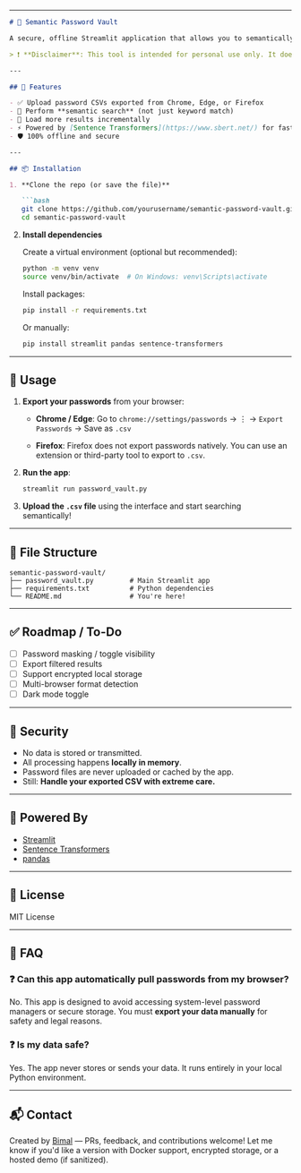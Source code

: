 ﻿---

````markdown
# 🔐 Semantic Password Vault

A secure, offline Streamlit application that allows you to semantically search through your exported browser passwords by website, username, or related context.

> ❗ **Disclaimer**: This tool is intended for personal use only. It does not store or transmit any data — everything runs locally on your machine. Please handle your exported password files with care.

---

## 🚀 Features

- ✅ Upload password CSVs exported from Chrome, Edge, or Firefox
- 🔎 Perform **semantic search** (not just keyword match)
- 📂 Load more results incrementally
- ⚡ Powered by [Sentence Transformers](https://www.sbert.net/) for fast and meaningful search
- 🛡️ 100% offline and secure

---

## 📦 Installation

1. **Clone the repo (or save the file)**

   ```bash
   git clone https://github.com/yourusername/semantic-password-vault.git
   cd semantic-password-vault
````

2. **Install dependencies**

   Create a virtual environment (optional but recommended):

   ```bash
   python -m venv venv
   source venv/bin/activate  # On Windows: venv\Scripts\activate
   ```

   Install packages:

   ```bash
   pip install -r requirements.txt
   ```

   Or manually:

   ```bash
   pip install streamlit pandas sentence-transformers
   ```

---

## 📝 Usage

1. **Export your passwords** from your browser:

   * **Chrome / Edge**:
     Go to `chrome://settings/passwords` → ⋮ → `Export Passwords` → Save as `.csv`

   * **Firefox**:
     Firefox does not export passwords natively. You can use an extension or third-party tool to export to `.csv`.

2. **Run the app**:

   ```bash
   streamlit run password_vault.py
   ```

3. **Upload the `.csv` file** using the interface and start searching semantically!

---

## 📁 File Structure

```
semantic-password-vault/
├── password_vault.py         # Main Streamlit app
├── requirements.txt          # Python dependencies
└── README.md                 # You're here!
```

---

## ✅ Roadmap / To-Do

* [ ] Password masking / toggle visibility
* [ ] Export filtered results
* [ ] Support encrypted local storage
* [ ] Multi-browser format detection
* [ ] Dark mode toggle

---

## 🔐 Security

* No data is stored or transmitted.
* All processing happens **locally in memory**.
* Password files are never uploaded or cached by the app.
* Still: **Handle your exported CSV with extreme care.**

---

## 🧠 Powered By

* [Streamlit](https://streamlit.io/)
* [Sentence Transformers](https://www.sbert.net/)
* [pandas](https://pandas.pydata.org/)

---

## 📝 License

MIT License

---

## 🙋 FAQ

### ❓ Can this app automatically pull passwords from my browser?

No. This app is designed to avoid accessing system-level password managers or secure storage. You must **export your data manually** for safety and legal reasons.

### ❓ Is my data safe?

Yes. The app never stores or sends your data. It runs entirely in your local Python environment.

---

## 📬 Contact

Created by [Bimal](https://github.com/bimalendu) — PRs, feedback, and contributions welcome!
Let me know if you'd like a version with Docker support, encrypted storage, or a hosted demo (if sanitized).
